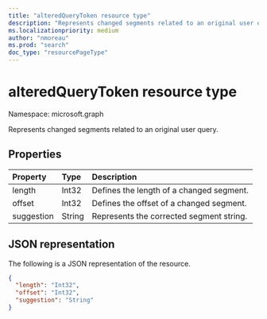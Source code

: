 ```yaml
---
title: "alteredQueryToken resource type"
description: "Represents changed segments related to an original user query."
ms.localizationpriority: medium
author: "nmoreau"
ms.prod: "search"
doc_type: "resourcePageType"
---
```


# alteredQueryToken resource type

Namespace: microsoft.graph

Represents changed segments related to an original user query.

## Properties

| Property     | Type        | Description |
|:-------------|:------------|:------------|
|length|Int32| Defines the length of a changed segment.|
|offset|Int32| Defines the offset of a changed segment.|
|suggestion|String| Represents the corrected segment string.|

## JSON representation

The following is a JSON representation of the resource.

<!-- {
  "blockType": "resource",
  "optionalProperties": [

  ],
  "@odata.type": "microsoft.graph.alteredQueryToken",
  "baseType": null
}-->

```json
{
  "length": "Int32",
  "offset": "Int32",
  "suggestion": "String"
}
```
